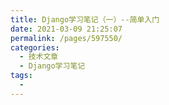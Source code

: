 ```yaml
---
title: Django学习笔记（一）--简单入门
date: 2021-03-09 21:25:07
permalink: /pages/597550/
categories:
  - 技术文章
  - Django学习笔记
tags:
  - 
---
```


